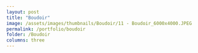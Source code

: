 ```yaml
---
layout: post
title: "Boudoir"
image: /assets/images/thumbnails/Boudoir/11 - Boudoir_6000x4000.JPEG
permalink: /portfolio/boudoir
folder: /Boudoir
columns: three
---
```

